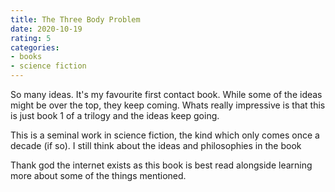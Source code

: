 ```yaml
---
title: The Three Body Problem
date: 2020-10-19
rating: 5
categories:
- books
- science fiction
---
```


So many ideas. It's my favourite first contact book. While some of the ideas might be over the top, they keep coming. Whats really impressive is that this is just book 1 of a trilogy and the ideas keep going.

This is a seminal work in science fiction, the kind which only comes once a decade (if so). I still think about the ideas and philosophies in the book

Thank god the internet exists as this book is best read alongside learning more about some of the things mentioned.